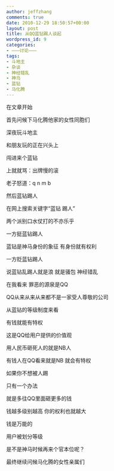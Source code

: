 ```yaml
---
author: jeffzhang
comments: true
date: 2010-12-29 18:50:57+00:00
layout: post
title: 从QQ蓝钻踢人谈起
wordpress_id: 9
categories:
- ———讨论———
tags:
- 斗地主
- 杂谈
- 神经错乱
- 神马
- 蓝钻
- 马化腾
---
```


在文章开始

首先问候下马化腾他家的女性同胞们

深夜玩斗地主

和朋友玩的正在兴头上

闯进来个蓝钻

上就就骂：出牌慢的滚

老子怒道：q n m b

然后蓝钻踢人

在网上搜索关键字“蓝钻 踢人”

两个派别口水仗打的不亦乐乎

一方挺蓝钻踢人

蓝钻是神马身份的象征 有身份就有权利

一方贬蓝钻踢人

说蓝钻乱踢人就是浪 就是骚包 神经错乱

在我看来 罪恶的源泉是QQ

QQ从来从来从来都不是一家受人尊敬的公司

从蓝钻的等级制度来看

有钱就能有特权

这是QQ给用户提供的价值观

用人民币砸死人的就是NB人

有钱人在QQ看来就是NB 就会有特权

如果你不想被人踢

只有一个办法

就是多往QQ里面砸更多的钱

钱越多级别越高 你的权利也就越大

钱是万能的

用户被划分等级

是不是神马时候再来个官本位呢？

最终继续问候马化腾的女性亲属们
